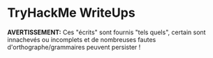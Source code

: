 # TryHackMe WriteUps

**AVERTISSEMENT:** Ces "écrits" sont fournis "tels quels", certain sont innachevés ou incomplets et de nombreuses fautes d'orthographe/grammaires peuvent persister !
